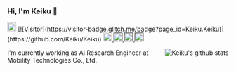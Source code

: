 ### Hi, I'm Keiku 👋

<p>
  <a href="https://github.com/Keiku?tab=followers"> <img src="https://img.shields.io/github/stars/Keiku?label=Stars&style=plastic" height="20px" alt="github follow" /> </a>
  [![Visitor](https://visitor-badge.glitch.me/badge?page_id=Keiku.Keiku)](https://github.com/Keiku/Keiku)
  <a href="mailto:kuroyanagi.keiichi@gmail.com"> <img src="https://img.shields.io/badge/Gmail-%23D14836.svg?&style=plastic&logo=gmail&logoColor=white" height="20px" alt="Email">
  <a href=""> <img src="https://img.shields.io/badge/Major-Physics-black?style=plastic&logo=ABB%20RobotStudio&logoColor=ffffff" height="20px"> </a>
  <a href=""> <img src="https://img.shields.io/badge/Use-Python-0076ab?style=plastic&logo=Python&logoColor=ffffff" height="20px"> </a>
  <a href=""> <img src="https://img.shields.io/badge/Learn-PyTorch-blueviolet?style=plastic&logo=Visual%20Studio%20Code&logoColor=ffffff" height="20px"> </a>
</p>

<img align="right" src="https://github-readme-stats.vercel.app/api?username=Keiku&show_icons=true&icon_color=0366d6&bg_color=ffffff&hide_title=true&hide=prs&include_all_commits=true&count_private=true" alt="Keiku's github stats"/>

I'm currently working as AI Research Engineer at Mobility Technologies Co., Ltd.

<!--
**Keiku/Keiku** is a ✨ _special_ ✨ repository because its `README.md` (this file) appears on your GitHub profile.

Here are some ideas to get you started:

- 🔭 I’m currently working on ...
- 🌱 I’m currently learning ...
- 👯 I’m looking to collaborate on ...
- 🤔 I’m looking for help with ...
- 💬 Ask me about ...
- 📫 How to reach me: ...
- 😄 Pronouns: ...
- ⚡ Fun fact: ...
-->
